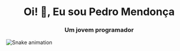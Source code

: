 <h1 align="center">Oi! 👋, Eu sou Pedro Mendonça</h1>
<h3 align="center">Um jovem programador</h3>

![Snake animation](https://github.com/opedromendoncas/opedromendoncas/blob/output/github-contribution-grid-snake.svg)

